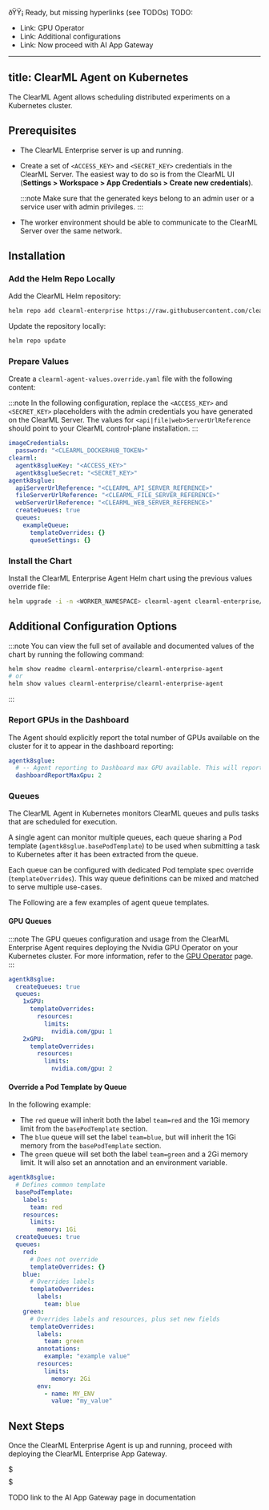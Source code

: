 ðŸŸ¡ Ready, but missing hyperlinks (see TODOs)
TODO:
- Link: GPU Operator
- Link: Additional configurations
- Link: Now proceed with AI App Gateway

---
title: ClearML Agent on Kubernetes
---

The ClearML Agent allows scheduling distributed experiments on a Kubernetes cluster.

## Prerequisites

- The ClearML Enterprise server is up and running.
- Create a set of `<ACCESS_KEY>` and `<SECRET_KEY>` credentials in the ClearML Server. The easiest way to do so is from 
  the ClearML UI (**Settings > Workspace > App Credentials > Create new credentials**).

  :::note
  Make sure that the generated keys belong to an admin user or a service user with admin privileges.
  :::
 
- The worker environment should be able to communicate to the ClearML Server over the same network.

## Installation

### Add the Helm Repo Locally

Add the ClearML Helm repository:
```bash
helm repo add clearml-enterprise https://raw.githubusercontent.com/clearml/clearml-enterprise-helm-charts/gh-pages --username <HELM_REPO_TOKEN> --password <HELM_REPO_TOKEN>
```

Update the repository locally:
```bash
helm repo update
```

### Prepare Values

Create a `clearml-agent-values.override.yaml` file with the following content:

:::note
In the following configuration, replace the `<ACCESS_KEY>` and `<SECRET_KEY>` placeholders with the admin credentials 
you have generated on the ClearML Server. The values for `<api|file|web>ServerUrlReference` should point to your ClearML 
control-plane installation.
:::

```yaml
imageCredentials:
  password: "<CLEARML_DOCKERHUB_TOKEN>"
clearml:
  agentk8sglueKey: "<ACCESS_KEY>"
  agentk8sglueSecret: "<SECRET_KEY>"
agentk8sglue:
  apiServerUrlReference: "<CLEARML_API_SERVER_REFERENCE>"
  fileServerUrlReference: "<CLEARML_FILE_SERVER_REFERENCE>"
  webServerUrlReference: "<CLEARML_WEB_SERVER_REFERENCE>"
  createQueues: true
  queues:
    exampleQueue:
      templateOverrides: {}
      queueSettings: {}
```

### Install the Chart

Install the ClearML Enterprise Agent Helm chart using the previous values override file:

```bash
helm upgrade -i -n <WORKER_NAMESPACE> clearml-agent clearml-enterprise/clearml-enterprise-agent --create-namespace -f clearml-agent-values.override.yaml
```

## Additional Configuration Options

:::note
You can view the full set of available and documented values of the chart by running the following command:

```bash
helm show readme clearml-enterprise/clearml-enterprise-agent
# or
helm show values clearml-enterprise/clearml-enterprise-agent
```
:::

### Report GPUs in the Dashboard

The Agent should explicitly report the total number of GPUs available on the cluster for it to appear in the dashboard reporting:

```yaml
agentk8sglue:
  # -- Agent reporting to Dashboard max GPU available. This will report 2 GPUs.
  dashboardReportMaxGpu: 2
```

### Queues

The ClearML Agent in Kubernetes monitors ClearML queues and pulls tasks that are scheduled for execution.

A single agent can monitor multiple queues, each queue sharing a Pod template (`agentk8sglue.basePodTemplate`) to be 
used when submitting a task to Kubernetes after it has been extracted from the queue.

Each queue can be configured with dedicated Pod template spec override (`templateOverrides`). This way queue definitions 
can be mixed and matched to serve multiple use-cases.

The Following are a few examples of agent queue templates.

#### GPU Queues

:::note
The GPU queues configuration and usage from the ClearML Enterprise Agent requires deploying the Nvidia GPU Operator 
on your Kubernetes cluster.
For more information, refer to the [GPU Operator](https://TODO) page.
:::

``` yaml
agentk8sglue:
  createQueues: true
  queues:
    1xGPU:
      templateOverrides:
        resources:
          limits:
            nvidia.com/gpu: 1
    2xGPU:
      templateOverrides:
        resources:
          limits:
            nvidia.com/gpu: 2
```

#### Override a Pod Template by Queue

In the following example:

- The `red` queue will inherit both the label `team=red` and the 1Gi memory limit from the `basePodTemplate` section.
- The `blue` queue will set the label `team=blue`, but will inherit the 1Gi memory from the `basePodTemplate` section.
- The `green` queue will set both the label `team=green` and a 2Gi memory limit. It will also set an annotation and an environment variable.

```yaml
agentk8sglue:
  # Defines common template
  basePodTemplate:
    labels:
      team: red
    resources:
      limits:
        memory: 1Gi
  createQueues: true
  queues:
    red:
      # Does not override
      templateOverrides: {}
    blue:
      # Overrides labels
      templateOverrides:
        labels:
          team: blue
    green:
      # Overrides labels and resources, plus set new fields
      templateOverrides:
        labels:
          team: green
        annotations:
          example: "example value"
        resources:
          limits:
            memory: 2Gi
        env:
          - name: MY_ENV
            value: "my_value"
```

## Next Steps

Once the ClearML Enterprise Agent is up and running, proceed with deploying the ClearML Enterprise App Gateway.

$$$$$$$$$$$$$$$
$$$$$$$$$$$$$$$

TODO link to the AI App Gateway page in documentation